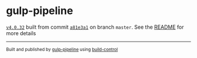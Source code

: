 # gulp-pipeline

[`v4.0.32`](../../releases/tag/v4.0.32) built from commit [`a81e3a1`](../../commit/a81e3a16e847d3af3acbbca845b2cf3359c19ecb) on branch `master`. See the [README](../..) for more details

---
<sup>Built and published by [gulp-pipeline](https://github.com/alienfast/gulp-pipeline) using [build-control](https://github.com/alienfast/build-control)</sup>
